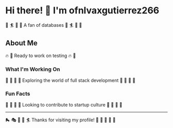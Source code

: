 # Hi there! 👋 I'm ofnlvaxgutierrez266

🎱 🏄 🎪 🥋 A fan of databases 🎱 🏄 🎪 🥋

## About Me
🔥 🎪 Ready to work on testing 🔥 🎪

### What I'm Working On
🥋 🎯 🎵 🚵 Exploring the world of full stack development 🥋 🎯 🎵 🚵

### Fun Facts
🎽 🚵 🎽 🚣 Looking to contribute to startup culture 🎽 🚵 🎽 🚣

---
🛼 🎭 🚴 🎾 🏄 Thanks for visiting my profile! 🎰 🏓 🎯 🎳 🌟
